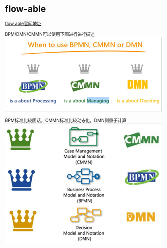 # flow-able


[flow able官网地址](https://flowable.com/open-source/docs/oss-introduction/)


 BPM/DMN/CMMN可以使用下图进行进行描述
![CMMN](document/file/1583758277336.png)


BPM标准比较固话，CMMN标准比较动态化，DMN侧重于计算
![CMMN-BPMN-DMN](document/file/1583759126087.png)